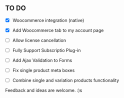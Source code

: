 ## TO DO

- [x] Woocommerce integration (native)
- [x] Add Woocommerce tab to my account page
- [ ] Allow license cancellation
- [ ] Fully Support Subscriptio Plug-in
- [ ] Add Ajax Validation to Forms
- [ ] Fix single product meta boxes
- [ ] Combine single and variation products functionality


Feedback and ideas are welcome. :)s